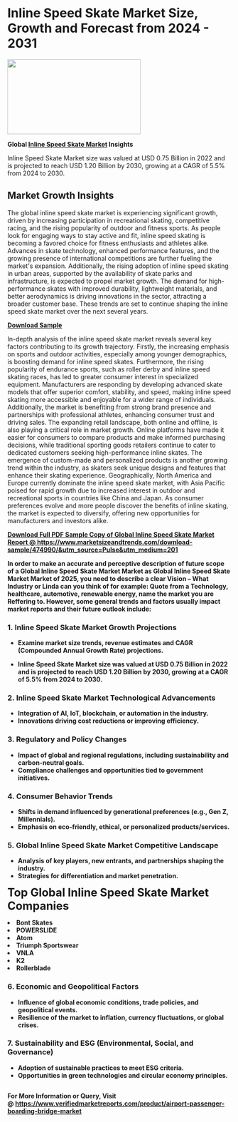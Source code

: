 <H1>Inline Speed Skate Market Size, Growth and Forecast from 2024 - 2031</H1><img class="aligncenter size-medium wp-image-584254" src="https://thirdeyenews.in/wp-content/uploads/2024/09/Global-Market-Research-300x168.jpeg" alt="" width="300" height="168" /><p><strong>Global&nbsp;<a href="https://www.marketsizeandtrends.com/download-sample/474990/&amp;utm_source=Pulse&amp;utm_medium=201">Inline Speed Skate Market</a> Insights</strong></p><p>Inline Speed Skate Market size was valued at USD 0.75 Billion in 2022 and is projected to reach USD 1.20 Billion by 2030, growing at a CAGR of 5.5% from 2024 to 2030.</p><p><h2>Market Growth Insights</h2> <p>The global inline speed skate market is experiencing significant growth, driven by increasing participation in recreational skating, competitive racing, and the rising popularity of outdoor and fitness sports. As people look for engaging ways to stay active and fit, inline speed skating is becoming a favored choice for fitness enthusiasts and athletes alike. Advances in skate technology, enhanced performance features, and the growing presence of international competitions are further fueling the market's expansion. Additionally, the rising adoption of inline speed skating in urban areas, supported by the availability of skate parks and infrastructure, is expected to propel market growth. The demand for high-performance skates with improved durability, lightweight materials, and better aerodynamics is driving innovations in the sector, attracting a broader customer base. These trends are set to continue shaping the inline speed skate market over the next several years. </p> <p><strong><a href="#">Download Sample</a></strong></p> <p>In-depth analysis of the inline speed skate market reveals several key factors contributing to its growth trajectory. Firstly, the increasing emphasis on sports and outdoor activities, especially among younger demographics, is boosting demand for inline speed skates. Furthermore, the rising popularity of endurance sports, such as roller derby and inline speed skating races, has led to greater consumer interest in specialized equipment. Manufacturers are responding by developing advanced skate models that offer superior comfort, stability, and speed, making inline speed skating more accessible and enjoyable for a wider range of individuals. Additionally, the market is benefiting from strong brand presence and partnerships with professional athletes, enhancing consumer trust and driving sales. The expanding retail landscape, both online and offline, is also playing a critical role in market growth. Online platforms have made it easier for consumers to compare products and make informed purchasing decisions, while traditional sporting goods retailers continue to cater to dedicated customers seeking high-performance inline skates. The emergence of custom-made and personalized products is another growing trend within the industry, as skaters seek unique designs and features that enhance their skating experience. Geographically, North America and Europe currently dominate the inline speed skate market, with Asia Pacific poised for rapid growth due to increased interest in outdoor and recreational sports in countries like China and Japan. As consumer preferences evolve and more people discover the benefits of inline skating, the market is expected to diversify, offering new opportunities for manufacturers and investors alike.</p> <p><strong><a href="#"></p><p><span class=""><strong>Download Full PDF Sample Copy of Global Inline Speed Skate Market Report</strong> @ <a href="https://www.marketsizeandtrends.com/download-sample/474990/&amp;utm_source=Pulse&amp;utm_medium=201" target="_blank">https://www.marketsizeandtrends.com/download-sample/474990/&amp;utm_source=Pulse&amp;utm_medium=201</a></span></p><p>In order to make an accurate and perceptive description of future scope of a Global&nbsp;Inline Speed Skate Market Market as Global&nbsp;Inline Speed Skate Market Market of 2025, you need to describe a clear Vision &ndash; What Industry or Linda can you think of for example: Quote from a Technology, healthcare, automotive, renewable energy, name the market you are Reffering to. However, some general trends and factors usually impact market reports and their future outlook include:</p><h3>1.&nbsp;<strong>Inline Speed Skate Market Growth Projections</strong></h3><ul><li>Examine market size trends, revenue estimates and CAGR (Compounded Annual Growth Rate) projections.</li><li><p>Inline Speed Skate Market size was valued at USD 0.75 Billion in 2022 and is projected to reach USD 1.20 Billion by 2030, growing at a CAGR of 5.5% from 2024 to 2030.</p></li></ul><h3>2.&nbsp;<strong>Inline Speed Skate Market Technological Advancements</strong></h3><ul><li>Integration of AI, IoT, blockchain, or automation in the industry.</li><li>Innovations driving cost reductions or improving efficiency.</li></ul><h3>3.&nbsp;<strong>Regulatory and Policy Changes</strong></h3><ul><li>Impact of global and regional regulations, including sustainability and carbon-neutral goals.</li><li>Compliance challenges and opportunities tied to government initiatives.</li></ul><h3>4.&nbsp;<strong>Consumer Behavior Trends</strong></h3><ul><li>Shifts in demand influenced by generational preferences (e.g., Gen Z, Millennials).</li><li>Emphasis on eco-friendly, ethical, or personalized products/services.</li></ul><h3>5.&nbsp;<strong>Global Inline Speed Skate Market Competitive Landscape</strong></h3><ul><li>Analysis of key players, new entrants, and partnerships shaping the industry.</li><li>Strategies for differentiation and market penetration.</li></ul><p data-pm-slice="1 1 []"><span style="color: inherit; font-family: inherit; font-size: 25px;">Top Global Inline Speed Skate Market Companies</span></p><div class="" data-test-id=""><p><li>Bont Skates</li><li> POWERSLIDE</li><li> Atom</li><li> Triumph Sportswear</li><li> VNLA</li><li> K2</li><li> Rollerblade</li></p></div><h3>6.&nbsp;<strong>Economic and Geopolitical Factors</strong></h3><ul><li>Influence of global economic conditions, trade policies, and geopolitical events.</li><li>Resilience of the market to inflation, currency fluctuations, or global crises.</li></ul><h3>7.&nbsp;<strong>Sustainability and ESG (Environmental, Social, and Governance)</strong></h3><ul><li>Adoption of sustainable practices to meet ESG criteria.</li><li>Opportunities in green technologies and circular economy principles.</li></ul><h2><strong style="font-size: 14px;">For More Information or Query, Visit @&nbsp;</strong><a style="background-color: #ffffff; font-size: 14px;" href="https://www.marketsizeandtrends.com/report/inline-speed-skate-market/" target="_blank">https://www.verifiedmarketreports.com/product/airport-passenger-boarding-bridge-market</a></h2>
